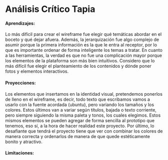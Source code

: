 # Análisis Crítico Tapia

#### Aprendizajes: 
Lo más difícil para crear el wireframe fue elegir qué temáticas abordar en el boceto y qué dejar afuera. Además, la jerarquización fue algo complejo de asumir porque la primera información es la que le entra al receptor, por lo que es importante ordenar de forma inteligente los temas a tratar. En cuanto a las herramientas, la verdad es que no fue una complicación mayor porque los elementos de la plataforma son más bien intuitivos. Considero que lo más difícil fue elegir el planteamiento de los contenidos y dónde poner fotos y elementos interactivos.

#### Proyecciones: 
Los elementos que insertamos en la identidad visual, pretendemos ponerlos de lleno en el wireframe, es decir, todo texto que escribamos vamos a usarlo con la fuente acordada (ubuntu), pero variando los tamaños y los colores. Estos últimos van a variar según títulos, bajada o texto corriente, pero siempre siguiendo la misma paleta y tonos, los cuales elegimos. Estos mismos elementos se pueden agregar de forma sencilla al prototipo que tenemos, eso sí, a la hora de hacer realidad este proyecto. Por último, lo desafiante que tendrá el proyecto tiene que ver con combinar los colores de manera correcta y ordenarlos de manera de que quede estéticamente bonito y atractivo.

#### Limitaciones: 
